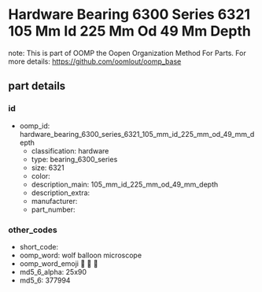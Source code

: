# Hardware Bearing 6300 Series 6321 105 Mm Id 225 Mm Od 49 Mm Depth  

note: This is part of OOMP the Oopen Organization Method For Parts. For more details: https://github.com/oomlout/oomp_base

##  part details





### id
* oomp_id: hardware_bearing_6300_series_6321_105_mm_id_225_mm_od_49_mm_depth
  * classification: hardware
  * type: bearing_6300_series
  * size: 6321
  * color: 
  * description_main: 105_mm_id_225_mm_od_49_mm_depth
  * description_extra: 
  * manufacturer: 
  * part_number: 

### other_codes
* short_code: 
* oomp_word: wolf balloon microscope
* oomp_word_emoji :wolf: :balloon: :microscope:
* md5_6_alpha: 25x90
* md5_6: 377994